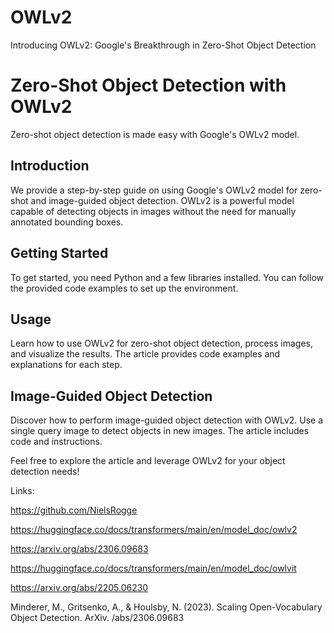 # OWLv2
Introducing OWLv2: Google's Breakthrough in Zero-Shot Object Detection


# Zero-Shot Object Detection with OWLv2

Zero-shot object detection is made easy with Google's OWLv2 model.

## Introduction

We provide a step-by-step guide on using Google's OWLv2 model for zero-shot and image-guided object detection. OWLv2 is a powerful model capable of detecting objects in images without the need for manually annotated bounding boxes.

## Getting Started

To get started, you need Python and a few libraries installed. You can follow the provided code examples to set up the environment.

## Usage

Learn how to use OWLv2 for zero-shot object detection, process images, and visualize the results. The article provides code examples and explanations for each step.

## Image-Guided Object Detection

Discover how to perform image-guided object detection with OWLv2. Use a single query image to detect objects in new images. The article includes code and instructions.

Feel free to explore the article and leverage OWLv2 for your object detection needs!

Links:

https://github.com/NielsRogge

https://huggingface.co/docs/transformers/main/en/model_doc/owlv2


https://arxiv.org/abs/2306.09683


https://huggingface.co/docs/transformers/main/en/model_doc/owlvit


https://arxiv.org/abs/2205.06230

Minderer, M., Gritsenko, A., & Houlsby, N. (2023). Scaling Open-Vocabulary Object Detection. ArXiv. /abs/2306.09683
